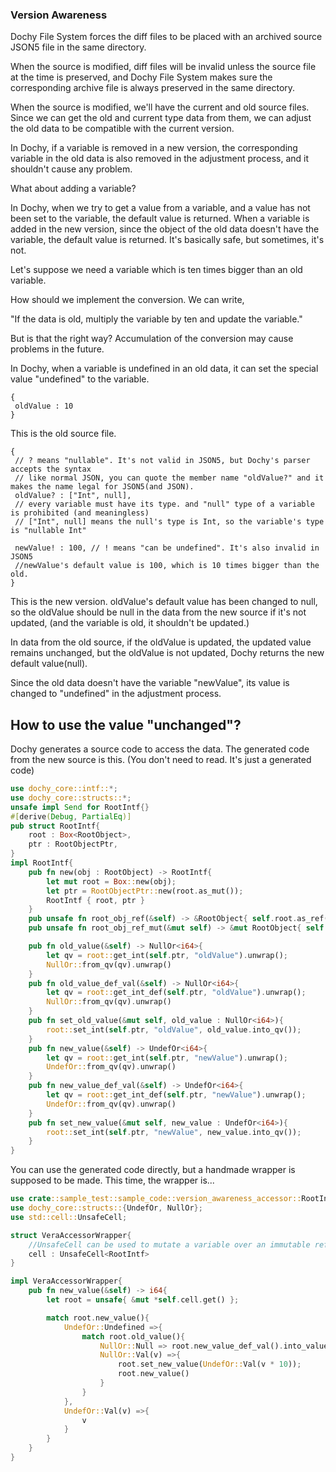 ### Version Awareness

Dochy File System forces the diff files to be placed with 
 an archived source JSON5 file in the same directory.

When the source is modified, diff files will be invalid unless 
the source file at the time is preserved, and Dochy File System makes sure
the corresponding archive file is always preserved in the same directory.

When the source is modified, we'll have the current and old source files.
Since we can get the old and current type data from them,
we can adjust the old data to be compatible with the current version.

In Dochy, if a variable is removed in a new version, 
the corresponding variable in the old data is also removed in the adjustment process, 
and it shouldn't cause any problem.

What about adding a variable?

In Dochy, when we try to get a value from a variable, 
and a value has not been set to the variable, the default value is returned.
When a variable is added in the new version, since the object of the old data doesn't have the variable,
the default value is returned. It's basically safe, but sometimes, it's not.

Let's suppose we need a variable which is ten times bigger than an old variable.

How should we implement the conversion. We can write,

"If the data is old, multiply the variable by ten and update the variable."

But is that the right way? Accumulation of the conversion may cause problems in the future.

In Dochy, when a variable is undefined in an old data, it can set the special value "undefined" to the variable.

```json5
{
 oldValue : 10
}
```
 This is the old source file.
```json5
{
 // ? means "nullable". It's not valid in JSON5, but Dochy's parser accepts the syntax
 // like normal JSON, you can quote the member name "oldValue?" and it makes the name legal for JSON5(and JSON).   
 oldValue? : ["Int", null], 
 // every variable must have its type. and "null" type of a variable is prohibited (and meaningless)
 // ["Int", null] means the null's type is Int, so the variable's type is "nullable Int"
 
 newValue! : 100, // ! means "can be undefined". It's also invalid in JSON5
 //newValue's default value is 100, which is 10 times bigger than the old.
}
 ```
This is the new version. oldValue's default value has been changed to null, 
so the oldValue should be null in the data from the new source if it's not updated,
(and the variable is old, it shouldn't be updated.)
 
In data from the old source, if the oldValue is updated, 
the updated value remains unchanged, but the oldValue is not updated,
Dochy returns the new default value(null).

Since the old data doesn't have the variable "newValue", its value is 
changed to "undefined" in the adjustment process.

## How to use the value "unchanged"?

Dochy generates a source code to access the data. 
The generated code from the new source is this. 
(You don't need to read. It's just a generated code)
```Rust
use dochy_core::intf::*;
use dochy_core::structs::*;
unsafe impl Send for RootIntf{}
#[derive(Debug, PartialEq)]
pub struct RootIntf{
    root : Box<RootObject>,
    ptr : RootObjectPtr,
}
impl RootIntf{
    pub fn new(obj : RootObject) -> RootIntf{
		let mut root = Box::new(obj);
		let ptr = RootObjectPtr::new(root.as_mut());
		RootIntf { root, ptr }
	}
    pub unsafe fn root_obj_ref(&self) -> &RootObject{ self.root.as_ref() }
    pub unsafe fn root_obj_ref_mut(&mut self) -> &mut RootObject{ self.root.as_mut() }

	pub fn old_value(&self) -> NullOr<i64>{
		let qv = root::get_int(self.ptr, "oldValue").unwrap();
		NullOr::from_qv(qv).unwrap()
	}
	pub fn old_value_def_val(&self) -> NullOr<i64>{
		let qv = root::get_int_def(self.ptr, "oldValue").unwrap();
		NullOr::from_qv(qv).unwrap()
	}
	pub fn set_old_value(&mut self, old_value : NullOr<i64>){
		root::set_int(self.ptr, "oldValue", old_value.into_qv());
	}
	pub fn new_value(&self) -> UndefOr<i64>{
		let qv = root::get_int(self.ptr, "newValue").unwrap();
		UndefOr::from_qv(qv).unwrap()
	}
	pub fn new_value_def_val(&self) -> UndefOr<i64>{
		let qv = root::get_int_def(self.ptr, "newValue").unwrap();
		UndefOr::from_qv(qv).unwrap()
	}
	pub fn set_new_value(&mut self, new_value : UndefOr<i64>){
		root::set_int(self.ptr, "newValue", new_value.into_qv());
	}
}
```
You can use the generated code directly, but a handmade wrapper is 
supposed to be made. This time, the wrapper is...
```Rust
use crate::sample_test::sample_code::version_awareness_accessor::RootIntf;
use dochy_core::structs::{UndefOr, NullOr};
use std::cell::UnsafeCell;

struct VeraAccessorWrapper{
    //UnsafeCell can be used to mutate a variable over an immutable reference
    cell : UnsafeCell<RootIntf>
}

impl VeraAccessorWrapper{
    pub fn new_value(&self) -> i64{
        let root = unsafe{ &mut *self.cell.get() };

        match root.new_value(){
            UndefOr::Undefined =>{
                match root.old_value(){
                    NullOr::Null => root.new_value_def_val().into_value().unwrap(),
                    NullOr::Val(v) =>{
                        root.set_new_value(UndefOr::Val(v * 10));
                        root.new_value()
                    }
                }
            },
            UndefOr::Val(v) =>{
                v
            }
        }
    }
}
```


